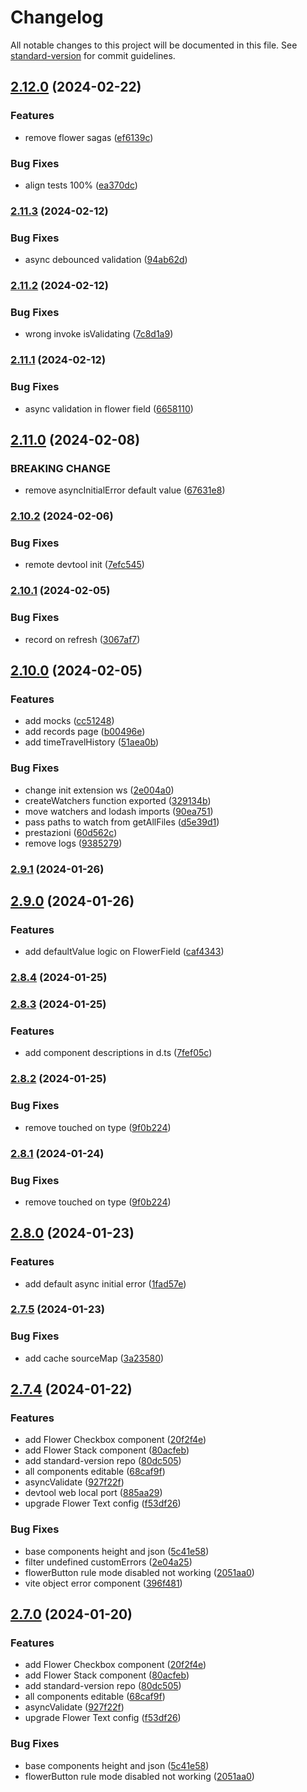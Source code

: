 # Changelog

All notable changes to this project will be documented in this file. See [standard-version](https://github.com/conventional-changelog/standard-version) for commit guidelines.

## [2.12.0](https://github.com/stackhouse-dev/flower-react/compare/v2.11.3...v2.12.0) (2024-02-22)


### Features

* remove flower sagas ([ef6139c](https://github.com/stackhouse-dev/flower-react/commit/ef6139c8170d67f4c9965dcf6d456ef195ac5000))


### Bug Fixes

* align tests 100% ([ea370dc](https://github.com/stackhouse-dev/flower-react/commit/ea370dc9331ee5beb0db29f5d1996ae64c1a059e))

### [2.11.3](https://github.com/stackhouse-dev/flower-react/compare/v2.11.2...v2.11.3) (2024-02-12)


### Bug Fixes

* async debounced validation ([94ab62d](https://github.com/stackhouse-dev/flower-react/commit/94ab62dad37326ce40430981f29e0df91e37d3bc))

### [2.11.2](https://github.com/stackhouse-dev/flower-react/compare/v2.11.1...v2.11.2) (2024-02-12)


### Bug Fixes

* wrong invoke isValidating ([7c8d1a9](https://github.com/stackhouse-dev/flower-react/commit/7c8d1a9b4a9f1383f6d0dd8968701ccbd15f9ac4))

### [2.11.1](https://github.com/stackhouse-dev/flower-react/compare/v2.11.0...v2.11.1) (2024-02-12)


### Bug Fixes

* async validation in flower field ([6658110](https://github.com/stackhouse-dev/flower-react/commit/6658110f0f029df15d8b1f7ec4442bcea0dffbf8))

## [2.11.0](https://github.com/stackhouse-dev/flower-react/compare/v2.10.2...v2.11.0) (2024-02-08)


### BREAKING CHANGE

* remove asyncInitialError default value ([67631e8](https://github.com/stackhouse-dev/flower-react/commit/67631e8888d41f217813c7e7b2adf5be14ac8c70))

### [2.10.2](https://github.com/stackhouse-dev/flower-react/compare/v2.10.1...v2.10.2) (2024-02-06)


### Bug Fixes

* remote devtool init ([7efc545](https://github.com/stackhouse-dev/flower-react/commit/7efc545844583593bbbf1e9ef035c0a904c7f6db))

### [2.10.1](https://github.com/stackhouse-dev/flower-react/compare/v2.10.0...v2.10.1) (2024-02-05)


### Bug Fixes

* record on refresh ([3067af7](https://github.com/stackhouse-dev/flower-react/commit/3067af7a34c4873799c31ae48cf79b435095e4c7))

## [2.10.0](https://github.com/stackhouse-dev/flower-react/compare/v2.9.1...v2.10.0) (2024-02-05)


### Features

* add mocks ([cc51248](https://github.com/stackhouse-dev/flower-react/commit/cc5124897308884cc265c727f0cb31ad82db788d))
* add records page ([b00496e](https://github.com/stackhouse-dev/flower-react/commit/b00496e0330930024923e22db70fa40053f93074))
* add timeTravelHistory ([51aea0b](https://github.com/stackhouse-dev/flower-react/commit/51aea0be7b943fda0ce850949fa3c8314d040ad6))


### Bug Fixes

* change init extension ws ([2e004a0](https://github.com/stackhouse-dev/flower-react/commit/2e004a0405c9e82b10f459f7bac11e922d29e997))
* createWatchers function exported ([329134b](https://github.com/stackhouse-dev/flower-react/commit/329134b4eccb3d34b6eef4aedf792630e5f31370))
* move watchers and lodash imports ([90ea751](https://github.com/stackhouse-dev/flower-react/commit/90ea751694866af6d066c287296dd5db28809150))
* pass paths to watch from getAllFiles ([d5e39d1](https://github.com/stackhouse-dev/flower-react/commit/d5e39d1b617ce0ab40d51036a5f686a63de5aea9))
* prestazioni ([60d562c](https://github.com/stackhouse-dev/flower-react/commit/60d562ce770626b65c138b5a71865f14fcdc2f15))
* remove logs ([9385279](https://github.com/stackhouse-dev/flower-react/commit/9385279b6eaca0b86ab139137ebbb210937ac946))

### [2.9.1](https://github.com/stackhouse-dev/flower-react/compare/v2.9.0...v2.9.1) (2024-01-26)

## [2.9.0](https://github.com/stackhouse-dev/flower-react/compare/v2.8.4...v2.9.0) (2024-01-26)


### Features

* add defaultValue logic on FlowerField ([caf4343](https://github.com/stackhouse-dev/flower-react/commit/caf43432313ac389f8bdbd62c7c02278732e1d9b))

### [2.8.4](https://github.com/stackhouse-dev/flower-react/compare/v2.8.3...v2.8.4) (2024-01-25)

### [2.8.3](https://github.com/stackhouse-dev/flower-react/compare/v2.8.2...v2.8.3) (2024-01-25)


### Features

* add component descriptions in d.ts ([7fef05c](https://github.com/stackhouse-dev/flower-react/commit/7fef05c72e069c3d98760429a848adebd6a59d92))

### [2.8.2](https://github.com/stackhouse-dev/flower-react/compare/v2.8.0...v2.8.2) (2024-01-25)


### Bug Fixes

* remove touched on type ([9f0b224](https://github.com/stackhouse-dev/flower-react/commit/9f0b224b90ec5e925e9568b47d9f2e0aaa5d5d77))

### [2.8.1](https://github.com/stackhouse-dev/flower-react/compare/v2.8.0...v2.8.1) (2024-01-24)


### Bug Fixes

* remove touched on type ([9f0b224](https://github.com/stackhouse-dev/flower-react/commit/9f0b224b90ec5e925e9568b47d9f2e0aaa5d5d77))

## [2.8.0](https://github.com/stackhouse-dev/flower-react/compare/v2.7.5...v2.8.0) (2024-01-23)


### Features

* add default async initial error ([1fad57e](https://github.com/stackhouse-dev/flower-react/commit/1fad57e8feed5e70048e0a45e141188fc5590f98))

### [2.7.5](https://github.com/stackhouse-dev/flower-react/compare/v2.7.4...v2.7.5) (2024-01-23)


### Bug Fixes

* add cache sourceMap ([3a23580](https://github.com/stackhouse-dev/flower-react/commit/3a23580189cb4f206db9f29b0b16d7b08362e92f))

## [2.7.4](https://github.com/stackhouse-dev/flower-react/compare/v2.0.4...v2.7.4) (2024-01-22)


### Features

* add Flower Checkbox component ([20f2f4e](https://github.com/stackhouse-dev/flower-react/commit/20f2f4e44ddf4494795948ed27d0d738384beb33))
* add Flower Stack component ([80acfeb](https://github.com/stackhouse-dev/flower-react/commit/80acfeb5f2ed26c5c5d4c454a277892805bf7a8c))
* add standard-version repo ([80dc505](https://github.com/stackhouse-dev/flower-react/commit/80dc50575ce96fdd7d11a4c39785cf041a6a822f))
* all components editable ([68caf9f](https://github.com/stackhouse-dev/flower-react/commit/68caf9f3ebfc3b285f147129ca1a1519446e9344))
* asyncValidate ([927f22f](https://github.com/stackhouse-dev/flower-react/commit/927f22fd0365dad9617b3cd07bff50762b7cc3b4))
* devtool web local port ([885aa29](https://github.com/stackhouse-dev/flower-react/commit/885aa2985ef57d2db9833a51c6a018fc763115f2))
* upgrade Flower Text config ([f53df26](https://github.com/stackhouse-dev/flower-react/commit/f53df264b0350c78108e52420fedc18db8ba58bd))


### Bug Fixes

* base components height and json ([5c41e58](https://github.com/stackhouse-dev/flower-react/commit/5c41e58a3b409fb4485996d90758da7dba8278e0))
* filter undefined customErrors ([2e04a25](https://github.com/stackhouse-dev/flower-react/commit/2e04a25447c228db99f46205287c910048920416))
* flowerButton rule mode disabled not working ([2051aa0](https://github.com/stackhouse-dev/flower-react/commit/2051aa0d5cb2b5b605981da3704213d0de6d7138))
* vite object error component ([396f481](https://github.com/stackhouse-dev/flower-react/commit/396f4811ae3a63b261273076b12617884b5b507b))

## [2.7.0](https://github.com/stackhouse-dev/flower-react/compare/v2.0.4...v2.7.0) (2024-01-20)


### Features

* add Flower Checkbox component ([20f2f4e](https://github.com/stackhouse-dev/flower-react/commit/20f2f4e44ddf4494795948ed27d0d738384beb33))
* add Flower Stack component ([80acfeb](https://github.com/stackhouse-dev/flower-react/commit/80acfeb5f2ed26c5c5d4c454a277892805bf7a8c))
* add standard-version repo ([80dc505](https://github.com/stackhouse-dev/flower-react/commit/80dc50575ce96fdd7d11a4c39785cf041a6a822f))
* all components editable ([68caf9f](https://github.com/stackhouse-dev/flower-react/commit/68caf9f3ebfc3b285f147129ca1a1519446e9344))
* asyncValidate ([927f22f](https://github.com/stackhouse-dev/flower-react/commit/927f22fd0365dad9617b3cd07bff50762b7cc3b4))
* upgrade Flower Text config ([f53df26](https://github.com/stackhouse-dev/flower-react/commit/f53df264b0350c78108e52420fedc18db8ba58bd))


### Bug Fixes

* base components height and json ([5c41e58](https://github.com/stackhouse-dev/flower-react/commit/5c41e58a3b409fb4485996d90758da7dba8278e0))
* flowerButton rule mode disabled not working ([2051aa0](https://github.com/stackhouse-dev/flower-react/commit/2051aa0d5cb2b5b605981da3704213d0de6d7138))

